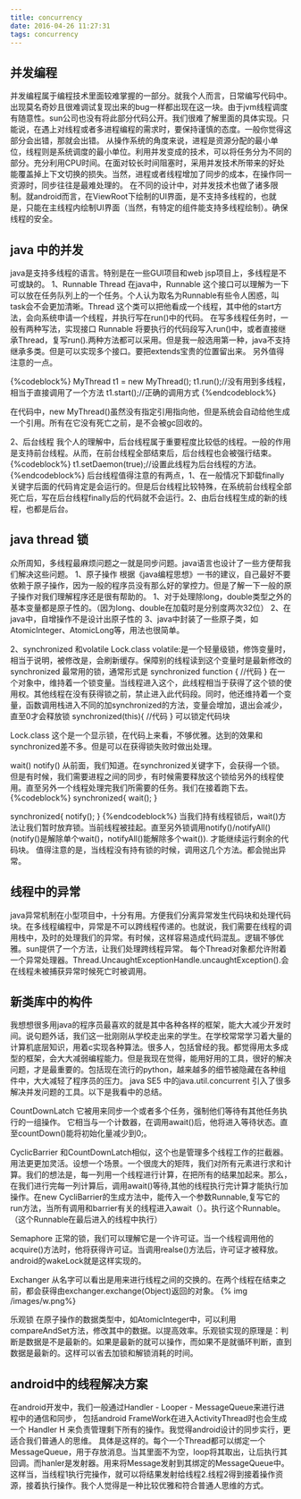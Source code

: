 ```yaml
---
title: concurrency
date: 2016-04-26 11:27:31
tags: concurrency
---
```

## 并发编程
   并发编程属于编程技术里面较难掌握的一部分。就我个人而言，日常编写代码中。出现莫名奇妙且很难调试复现出来的bug一样都出现在这一块。由于jvm线程调度有随意性。sun公司也没有将此部分代码公开。我们很难了解里面的具体实现。只能说，在遇上对线程或者多进程编程的需求时，要保持谨慎的态度。一般你觉得这部分会出错，那就会出错。
  从操作系统的角度来说，进程是资源分配的最小单位，线程则是系统调度的最小单位。利用并发变成的技术，可以将任务分为不同的部分。充分利用CPU时间。在面对较长时间阻塞时，采用并发技术所带来的好处能覆盖掉上下文切换的损失。当然，进程或者线程增加了同步的成本，在操作同一资源时，同步往往是最难处理的。
  在不同的设计中，对并发技术也做了诸多限制。就android而言，在ViewRoot下绘制的UI界面，是不支持多线程的，也就是，只能在主线程内绘制UI界面（当然，有特定的组件能支持多线程绘制）。确保线程的安全。
## java 中的并发
java是支持多线程的语言。特别是在一些GUI项目和web jsp项目上，多线程是不可或缺的。
1、Runnable Thread
在java中，Runnable 这个接口可以理解为一下可以放在任务队列上的一个任务。个人认为取名为Runnable有些令人困惑，叫task会不会更加清晰。Thread 这个类可以把他看成一个线程，其中他的start方法，会向系统申请一个线程，并执行写在run()中的代码。
在写多线程任务时，一般有两种写法，实现接口 Runnable 将要执行的代码段写入run()中，或者直接继承Thread，复写run().两种方法都可以采用。但是我一般选用第一种，java不支持继承多类。但是可以实现多个接口。要把extends宝贵的位置留出来。
另外值得注意的一点。

{%codeblock%}
MyThread t1  = new MyThread();
t1.run();//没有用到多线程，相当于直接调用了一个方法
t1.start();//正确的调用方式
{%endcodeblock%}

在代码中，new MyThread()虽然没有指定引用指向他，但是系统会自动给他生成一个引用。所有在它没有死亡之前，是不会被gc回收的。


2、后台线程
我个人的理解中，后台线程属于重要程度比较低的线程。一般的作用是支持前台线程。从而，在前台线程全部结束后，后台线程也会被强行结束。
{%codeblock%}
t1.setDaemon(true);//设置此线程为后台线程的方法。
{%endcodeblock%}
后台线程值得注意的有两点，1、在一般情况下卸载finally关键字后面的代码肯定是会运行的。但是后台线程比较特殊，在系统前台线程全部死亡后，写在后台线程finally后的代码就不会运行。2、由后台线程生成的新的线程，也都是后台。
## java thread 锁
众所周知，多线程最麻烦问题之一就是同步问题。java语言也设计了一些方便帮我们解决这些问题。
1、原子操作
根据《java编程思想》一书的建议，自己最好不要依赖于原子操作，因为一般的程序员没有那么好的掌控力。但是了解一下一般的原子操作对我们理解程序还是很有帮助的。
    1、对于处理除long，double类型之外的基本变量都是原子性的。（因为long、double在加载时是分别度两次32位）
2、在java中，自增操作不是设计出原子性的
3、java中封装了一些原子类，如AtomicInteger、AtomicLong等，用法也很简单。

2、synchronized 和volatile Lock.class
volatile:是一个轻量级锁，修饰变量时，相当于说明，被修改是，会刷新缓存。保障别的线程读到这个变量时是最新修改的
synchronized
最常用的锁，通常形式是
synchronized function {
    //代码
}
在一个对象中，维持着一个锁变量。当线程进入这个，此线程相当于获得了这个锁的使用权。其他线程在没有获得锁之前，禁止进入此代码段。同时，他还维持着一个变量，函数调用栈进入不同的加synchronized的方法，变量会增加，退出会减少，直至0才会释放锁
synchronized(this){
    //代码
}
可以锁定代码块

Lock.class
这个是一个显示锁，在代码上来看，不够优雅。达到的效果和synchronized差不多。但是可以在获得锁失败时做出处理。

wait() notify()
从前面，我们知道。在synchronized关键字下，会获得一个锁。但是有时候，我们需要进程之间的同步，有时候需要释放这个锁给另外的线程使用。直至另外一个线程处理完我们所需要的任务。我们在接着跑下去。
{%codeblock%}
synchronized{
    wait();
}

synchronized{
    notify();
}
{%endcodeblock%}
当我们持有线程锁后，wait()方法让我们暂时放弃锁。当前线程被挂起。直至另外锁调用notify()/notifyAll()(notify()是解除单个wait()，notifyAll()能解除多个wait()).
才能继续运行剩余的代码块。
值得注意的是，当线程没有持有锁的时候，调用这几个方法。都会抛出异常。

## 线程中的异常
java异常机制在小型项目中，十分有用。方便我们分离异常发生代码块和处理代码块。在多线程编程中，异常是不可以跨线程传递的。也就说，我们需要在线程的调用栈中，及时的处理我们的异常。有时候，这样容易造成代码混乱。逻辑不够优雅。sun提供了一个方法，让我们处理跨线程异常。
每个Thread对象都允许附着一个异常处理器。Thread.UncaughtExceptionHandle.uncaughtException().会在线程未被捕获异常时候死亡时被调用。

## 新类库中的构件
我想想很多用java的程序员最喜欢的就是其中各种各样的框架，能大大减少开发时间。说句题外话，我们这一批刚刚从学校走出来的学生。在学校常常学习着大量的计算机底层知识，用着c实现各种算法。很多人，包括曾经的我。都觉得用太多成型的框架，会大大减弱编程能力。但是我现在觉得，能用好用的工具，很好的解决问题，才是最重要的。包括现在流行的python，越来越多的细节被隐藏在各种组件中，大大减轻了程序员的压力。
   java SE5 中的java.util.concurrent 引入了很多解决并发问题的工具。以下是我看<think in java>中的总结。

CountDownLatch
它被用来同步一个或者多个任务，强制他们等待有其他任务执行的一组操作。
它相当与一个计数器，在调用await()后，他将进入等待状态。直至countDown()能将初始化量减少到0;。

CyclicBarrier
和CountDownLatch相似，这个也是管理多个线程工作的拦截器。用法更更加灵活。设想一个场景。一个很庞大的矩阵，我们对所有元素进行求和计算。我们的想法是，每一列用一个线程进行计算，在把所有的结果加起来。那么，在我们进行完每一列计算后，调用await()等待,其他的线程执行完计算才能执行加操作。在new CycliBarrier的生成方法中，能传入一个参数Runnable,复写它的run方法，当所有调用和barrier有关的线程进入await（）。执行这个Runnable。（这个Runnable在最后进入的线程中执行）

Semaphore
正常的锁，我们可以理解它是一个许可证。当一个线程调用他的acquire()方法时，他将获得许可证。当调用realse()方法后，许可证才被释放。android的wakeLock就是这样实现的。

Exchanger
从名字可以看出是用来进行线程之间的交换的。在两个线程在结束之前，都会获得由exchanger.exchange(Object)返回的对象。
{% img /images/w.png%}

乐观锁
在原子操作的数据类型中，如AtomicInteger中，可以利用compareAndSet方法，修改其中的数据。以提高效率。乐观锁实现的原理是：判断是数据是不是最新的。如果是最新的就可以操作，而如果不是就循环判断，直到数据是最新的。这样可以省去加锁和解锁消耗的时间。


## android中的线程解决方案
在android开发中，我们一般通过Handler - Looper - MessageQueue来进行进程中的通信和同步，
包括android FrameWork在进入ActivityThread时也会生成一个 Handler H 来负责管理剩下所有的操作。我觉得android设计的同步实行，更适合我们普通人的思维。
具体是这样的。每个一个Thread都可以绑定一个MessageQueue，用于存放消息。当其里面不为空，loop将其取出，让后执行其回调。而hanler是发射器。用来将Message发射到其绑定的MessageQueue中。这样当，当线程1执行完操作，就可以将结果发射给线程2.线程2得到接着操作资源，接着执行操作。我个人觉得是一种比较优雅和符合普通人思维的方式。

